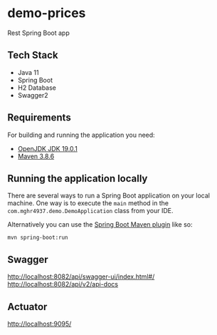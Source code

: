 # demo-prices

Rest Spring Boot app

## Tech Stack

- Java 11
- Spring Boot
- H2 Database
- Swagger2

## Requirements

For building and running the application you need:

- [OpenJDK JDK 19.0.1 ](https://jdk.java.net/19/)
- [Maven 3.8.6](https://maven.apache.org/download.cgi)

## Running the application locally

There are several ways to run a Spring Boot application on your local machine. One way is to execute the `main` method in
the `com.mghr4937.demo.DemoApplication` class from your IDE.

Alternatively you can use
the [Spring Boot Maven plugin](https://docs.spring.io/spring-boot/docs/current/reference/html/build-tool-plugins-maven-plugin.html) like so:

```shell
mvn spring-boot:run
```

## Swagger

[http://localhost:8082/api/swagger-ui/index.html#/](http://localhost:8082/api/swagger-ui/index.html#/)
[http://localhost:8082/api/v2/api-docs](http://localhost:8082/api/v2/api-docs)

## Actuator

[http://localhost:9095/](http://localhost:9095/)
